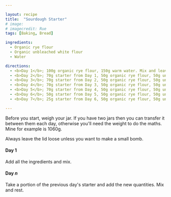 ```yaml
---

layout: recipe
title:  "Sourdough Starter"
# image:
# imagecredit: Rue
tags: [Baking, Bread]

ingredients:
  - Organic rye flour
  - Organic unbleached white flour
  - Water

directions:
  - <b>Day 1</b>; 100g organic rye flour, 150g warm water. Mix and leave 24 hours
  - <b>Day 2</b>; 70g starter from Day 1, 50g organic rye flour, 50g unbleached white, 115g lukewarm water. Mix and leave 24 hours
  - <b>Day 3</b>; 70g starter from Day 2, 50g organic rye flour, 50g unbleached white, 115g lukewarm water. Mix and leave 24 hours
  - <b>Day 4</b>; 70g starter from Day 3, 50g organic rye flour, 50g unbleached white, 100g lukewarm water. Mix and leave 24 hours
  - <b>Day 5</b>; 70g starter from Day 4, 50g organic rye flour, 50g unbleached white, 100g lukewarm water. Mix and leave 24 hours
  - <b>Day 6</b>; 50g starter from Day 5, 50g organic rye flour, 50g unbleached white, 100g lukewarm water. Mix and leave 24 hours
  - <b>Day 7</b>; 25g starter from Day 6, 50g organic rye flour, 50g unbleached white, 100g lukewarm water. Mix and leave 24 hours

---
```


Before you start, weigh your jar. If you have two jars then you can transfer it between them each day, otherwise you'll need the weight to do the maths. Mine for example is 1060g.

Always leave the lid loose unless you want to make a small bomb.

#### Day 1
Add all the ingredients and mix.

#### Day *n*
Take a portion of the previous day's starter and add the new quantities. Mix and rest.

